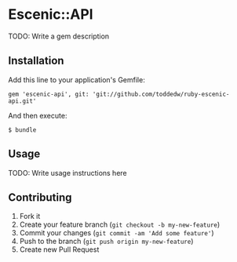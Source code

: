 # Escenic::API

TODO: Write a gem description

## Installation

Add this line to your application's Gemfile:

    gem 'escenic-api', git: 'git://github.com/toddedw/ruby-escenic-api.git'

And then execute:

    $ bundle

## Usage

TODO: Write usage instructions here

## Contributing

1. Fork it
2. Create your feature branch (`git checkout -b my-new-feature`)
3. Commit your changes (`git commit -am 'Add some feature'`)
4. Push to the branch (`git push origin my-new-feature`)
5. Create new Pull Request
